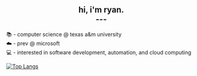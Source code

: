 ## <div align ="center"> hi, i'm ryan. <br /> --- </div>

 📚 - computer science @ texas a&m university \
 ☁️ - prev @ microsoft \
 💻 - interested in software development, automation, and cloud computing

[![Top Langs](https://github-readme-stats-rho-nine-49.vercel.app/api/top-langs/?username=rryantran&layout=compact&theme=swift)](https://github.com/anuraghazra/github-readme-stats)
